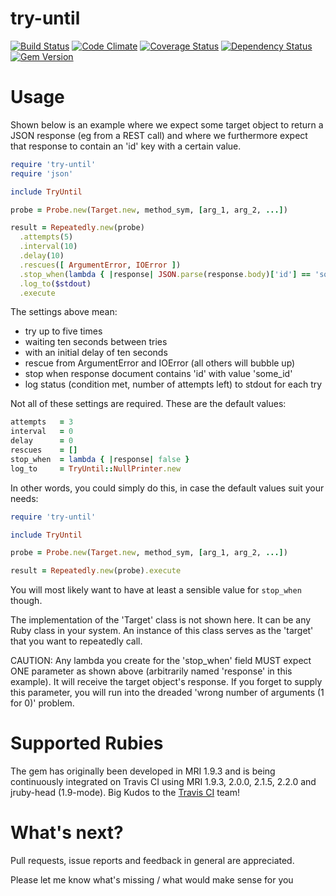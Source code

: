 try-until
=========

[![Build Status](https://travis-ci.org/mkrogemann/try-until.png)](https://travis-ci.org/mkrogemann/try-until)
[![Code Climate](https://codeclimate.com/github/mkrogemann/try-until.png)](https://codeclimate.com/github/mkrogemann/try-until)
[![Coverage Status](https://coveralls.io/repos/mkrogemann/try-until/badge.png?branch=master)](https://coveralls.io/r/mkrogemann/try-until)
[![Dependency Status](https://gemnasium.com/mkrogemann/try-until.png)](https://gemnasium.com/mkrogemann/try-until)
[![Gem Version](https://badge.fury.io/rb/try-until.png)](http://badge.fury.io/rb/try-until)

Usage
=====

Shown below is an example where we expect some target object to return a JSON response (eg from a REST call) and where we furthermore expect that response to contain an 'id' key with a certain value.

```ruby
require 'try-until'
require 'json'

include TryUntil

probe = Probe.new(Target.new, method_sym, [arg_1, arg_2, ...])

result = Repeatedly.new(probe)
  .attempts(5)
  .interval(10)
  .delay(10)
  .rescues([ ArgumentError, IOError ])
  .stop_when(lambda { |response| JSON.parse(response.body)['id'] == 'some_id' })
  .log_to($stdout)
  .execute
```

The settings above mean:
 - try up to five times
 - waiting ten seconds between tries
 - with an initial delay of ten seconds
 - rescue from ArgumentError and IOError (all others will bubble up)
 - stop when response document contains 'id' with value 'some_id'
 - log status (condition met, number of attempts left) to stdout for each try

Not all of these settings are required. These are the default values:

```ruby
attempts   = 3
interval   = 0
delay      = 0
rescues    = []
stop_when  = lambda { |response| false }
log_to     = TryUntil::NullPrinter.new
```

In other words, you could simply do this, in case the default values suit your needs:

```ruby
require 'try-until'

include TryUntil

probe = Probe.new(Target.new, method_sym, [arg_1, arg_2, ...])

result = Repeatedly.new(probe).execute
```

You will most likely want to have at least a sensible value for ```stop_when``` though.

The implementation of the 'Target' class is not shown here. It can be any Ruby class in your system. An instance of this class serves as the 'target' that you want to repeatedly call.

CAUTION: Any lambda you create for the 'stop_when' field MUST expect ONE parameter as shown above (arbitrarily named 'response' in this example). It will receive the target object's response. If you forget to supply this parameter, you will run into the dreaded 'wrong number of arguments (1 for 0)' problem.

Supported Rubies
================

The gem has originally been developed in MRI 1.9.3 and is being continuously integrated on Travis CI using MRI 1.9.3, 2.0.0, 2.1.5, 2.2.0 and jruby-head (1.9-mode). Big Kudos to the [Travis CI](https://travis-ci.org) team!

What's next?
============

Pull requests, issue reports and feedback in general are appreciated.

Please let me know what's missing / what would make sense for you
